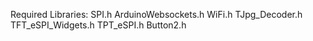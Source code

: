 Required Libraries:
SPI.h
ArduinoWebsockets.h
WiFi.h
TJpg_Decoder.h
TFT_eSPI_Widgets.h
TPT_eSPI.h
Button2.h
